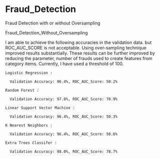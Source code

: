 # Fraud_Detection
Fraud Detection with or without Oversampling


Fraud_Detection_Without_Oversampling

I am able to achieve the following accuracies in the validation data. but ROC_AUC_SCORE is not acceptable. Using over-sampling technique improved results substantially. These results can be further improved by reducing the parameter, number of frauds used to create features from category items. Currently, I have used a threshold of 100.

    Logistic Regression :

      Validation Accuracy: 96.4%, ROC_AUC_Score: 50.2%

    Random Forest :

      Validation Accuracy: 97.8%, ROC_AUC_Score: 70.9%

    Linear Support Vector Machine :

      Validation Accuracy: 96.4%, ROC_AUC_Score: 50.3%

    K Nearest Neighbors :

      Validation Accuracy: 96.4%, ROC_AUC_Score: 50.6%

    Extra Trees Classifer :

      Validation Accuracy: 98.0%, ROC_AUC_Score: 78.7%


